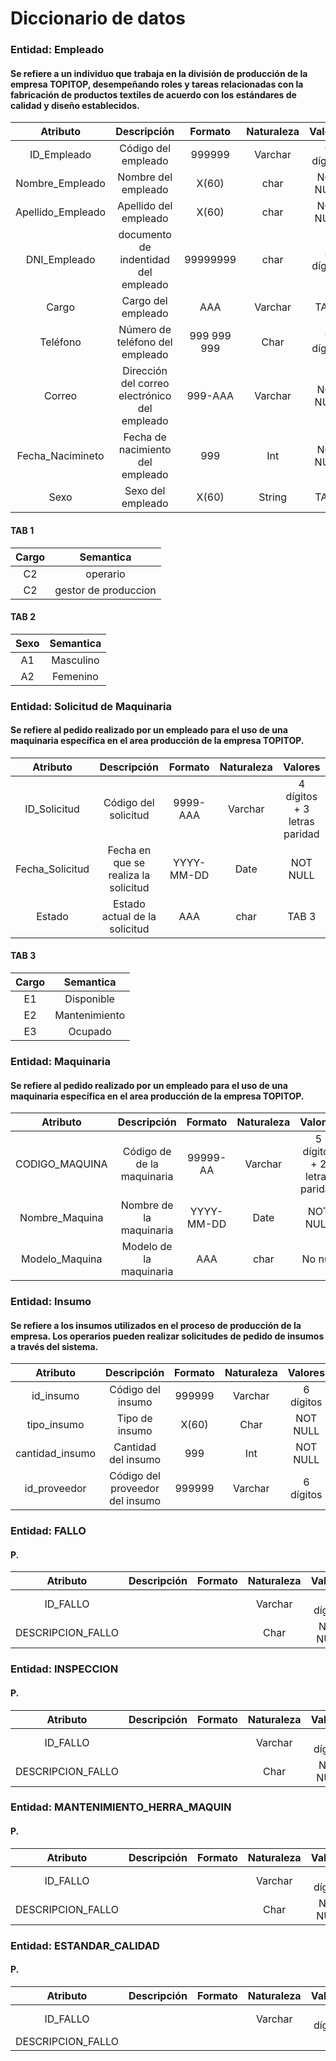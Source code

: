 # Diccionario de datos
### Entidad: Empleado
#### Se refiere a un individuo que trabaja en la división de producción de la empresa TOPITOP, desempeñando roles y tareas relacionadas con la fabricación de productos textiles de acuerdo con los estándares de calidad y diseño establecidos.

|     Atributo     |                  Descripción                  |   Formato   | Naturaleza |  Valores |
|:----------------:|:---------------------------------------------:|:-----------:|:----------:|:--------:|
|    ID_Empleado   |              Código del empleado              |   999999 |   Varchar  | 6 dígitos|
|  Nombre_Empleado |          Nombre del empleado                  |     X(60)    |   char   | NOT NULL |
| Apellido_Empleado|          Apellido del empleado                |     X(60)     |   char  | NOT NULL |
|  DNI_Empleado    |          documento de indentidad del empleado  |  99999999   |  char |  8 dígitos|
|       Cargo      |                Cargo del empleado              |     AAA     |   Varchar  | TAB1 |
|     Teléfono     |        Número de teléfono del empleado        | 999 999 999 |    Char    | 9 dígitos |
|      Correo      | Dirección del correo electrónico del empleado |   999-AAA   |   Varchar  | NOT NULL |
| Fecha_Nacimineto |        Fecha de nacimiento del empleado       |     999     |     Int    | NOT NULL |
|   Sexo              |           Sexo del empleado           |     X(60)    |   String   |TAB2 |


#### TAB 1                                                

|     Cargo    |    Semantica |         
|:---------------:|:-----------------:|
|     C2    |    operario |
| C2 |  gestor de produccion |

#### TAB 2

|     Sexo   |    Semantica |
|:---------------:|:-----------------:|
|     A1    |    Masculino |
| A2 |  Femenino|

### Entidad: Solicitud de Maquinaria
#### Se refiere al pedido realizado por un empleado para el uso de una maquinaria específica en el area producción de la empresa TOPITOP.

|     Atributo     |                  Descripción                  |   Formato   | Naturaleza |  Valores |
|:----------------:|:---------------------------------------------:|:-----------:|:----------:|:--------:|
|    ID_Solicitud |              Código del solicitud              |   9999-AAA   |   Varchar  | 4 dígitos + 3 letras paridad|
|  Fecha_Solicitud |          Fecha en que se realiza la solicitud |    YYYY-MM-DD  |  Date  | NOT NULL |
| Estado           |          Estado actual de la solicitud         |   AAA   |   char  | TAB 3 |

#### TAB 3

|     Cargo    |    Semantica |
|:---------------:|:-----------------:|
|     E1    |    Disponible|
| E2 |  Mantenimiento |
| E3 |  Ocupado |

### Entidad: Maquinaria
#### Se refiere al pedido realizado por un empleado para el uso de una maquinaria específica en el area producción de la empresa TOPITOP.

|     Atributo     |                  Descripción                  |   Formato   | Naturaleza |  Valores |
|:----------------:|:---------------------------------------------:|:-----------:|:----------:|:--------:|
|    CODIGO_MAQUINA |              Código de de la maquinaria             |   99999-AA   |   Varchar  | 5 dígitos + 2 letras paridad|
|  Nombre_Maquina |          Nombre de la maquinaria   |  YYYY-MM-DD  |  Date  | NOT NULL |
| Modelo_Maquina        |          Modelo de la maquinaria       |   AAA   |   char  | No null |

### Entidad: Insumo
#### Se refiere a los insumos utilizados en el proceso de producción de la empresa. Los operarios pueden realizar solicitudes de pedido de insumos a través del sistema.
|     Atributo      |              Descripción                  |   Formato   | Naturaleza |  Valores |
|:-----------------:|:-----------------------------------------:|:-----------:|:----------:|:--------:|
|   id_insumo       |        Código del insumo                  |   999999    |   Varchar  | 6 dígitos|
|   tipo_insumo     |        Tipo de insumo                      |     X(60)   |   Char     | NOT NULL |
|   cantidad_insumo |        Cantidad del insumo                 |     999     |   Int      | NOT NULL |
|   id_proveedor    |        Código del proveedor del insumo     |   999999    |   Varchar  | 6 dígitos|

### Entidad: FALLO
#### P.

|     Atributo      |              Descripción                  |   Formato   | Naturaleza |  Valores |
|:-----------------:|:-----------------------------------------:|:-----------:|:----------:|:--------:|
|   ID_FALLO        |                                           |             |   Varchar  | 6 dígitos|
| DESCRIPCION_FALLO |                                           |             |   Char     | NOT NULL |

  
### Entidad: INSPECCION
#### P.

|     Atributo      |              Descripción                  |   Formato   | Naturaleza |  Valores |
|:-----------------:|:-----------------------------------------:|:-----------:|:----------:|:--------:|
|   ID_FALLO        |                                           |             |   Varchar  | 6 dígitos|
| DESCRIPCION_FALLO |                                           |             |   Char     | NOT NULL |



  ### Entidad: MANTENIMIENTO_HERRA_MAQUIN
#### P.

|     Atributo      |              Descripción                  |   Formato   | Naturaleza |  Valores |
|:-----------------:|:-----------------------------------------:|:-----------:|:----------:|:--------:|
|   ID_FALLO        |                                           |             |   Varchar  | 6 dígitos|
| DESCRIPCION_FALLO |                                           |             |   Char     | NOT NULL |



  ### Entidad: ESTANDAR_CALIDAD
#### P.

|     Atributo      |              Descripción                  |   Formato   | Naturaleza |  Valores |
|:-----------------:|:-----------------------------------------:|:-----------:|:----------:|:--------:|
|   ID_FALLO        |                                           |             |   Varchar  | 6 dígitos|
| DESCRIPCION_FALLO |      
  
